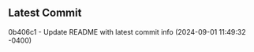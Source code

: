 
## Latest Commit
0b406c1 - Update README with latest commit info (2024-09-01 11:49:32 -0400) <Yunxi-Zhou>
